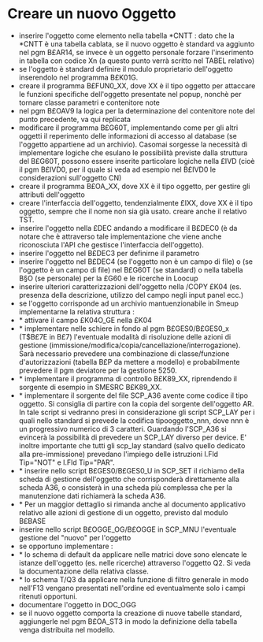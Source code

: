 # Creare un nuovo Oggetto

-  inserire l'oggetto come elemento nella tabella \*CNTT :  dato che la \*CNTT è una tabella cablata, se il nuovo oggetto è standard va aggiunto nel pgm B£AR14, se invece è un oggetto personale forzare l'inserimento in tabella con codice Xn (a questo punto verrà scritto nel TABEL relativo)
-  se l'oggetto è standard definire il modulo proprietario dell'oggetto inserendolo nel programma B£K01G.
-  creare il programma B£FUN0_XX, dove XX è il tipo oggetto per attaccare le funzioni specifiche dell'oggetto presentate nel popup, nonchè per tornare classe parametri e contenitore note
-  nel pgm B£OAV9 la logica per la determinazione del contenitore note del punto precedente, va qui replicata
-  modificare il programma B£G60T, implementando come per gli altri oggetti il reperimento delle informazioni di accesso al database (se l'oggetto appartiene ad un archivio). Casomai sorgesse la necessità di implementare logiche che esulano le possibilità previste dalla struttura del B£G60T, possono essere inserite particolare logiche nella £IVD (cioè il pgm B£IVD0, per il quale si veda ad esempio nel B£IVD0 le considerazioni sull'oggetto CN)
-  creare il programma B£OA_XX, dove XX è il tipo oggetto, per gestire gli attributi dell'oggetto
-  creare l'interfaccia dell'oggetto, tendenzialmente £IXX, dove XX è il tipo oggetto, sempre che il nome non sia già usato. creare anche il relativo TST.
-  inserire l'oggetto nella £DEC andando a modificare il B£DEC0 (è da notare che è attraverso tale implementazione che viene anche riconosciuta l'API che gestisce l'interfaccia dell'oggetto).
-  inserire l'oggetto nel B£DEC3 per definirne il parametro
-  inserire l'oggetto nel B£DEC4 (se l'oggetto non è un campo di file) o (se l'oggetto è un campo di file) nel B£G60T (se standard) o nella tabella B§O (se personale) per la £G60 e le ricerche in Loocup
-  inserire ulteriori caratterizzazioni dell'oggetto nella /COPY £K04 (es. presenza della descrizione, utilizzo del campo negli input panel ecc.)
-  se l'oggetto corrisponde ad un archivio mantuenzionabile in Smeup implementarne la relativa struttura : 
- \* attivare il campo £K04O_GE nella £K04
- \* implementare nelle schiere in fondo al pgm B£GES0/B£GES0_x (T$B£7E in B£7) l'eventuale modalità di risoluzione delle azioni di gestione (immissione/modifica/copia/cancellazione/interrogazione). Sarà necessario prevedere una combinazione di classe/funzione d'autorizzazioni (tabella B£P da mettere a modello) e probabilmente prevedere il pgm deviatore per la gestione 5250.
- \* implementare il programma di controllo B£K89_XX, riprendendo il sorgente di esempio in SMESRC B£K89_XX.
- \* implementare il sorgente del file SCP_A36 avente come codice il tipo oggetto. Si consiglia di partire con la copia del sorgente dell'oggetto AR. In tale script si vedranno presi in considerazione gli script SCP_LAY per i quali nello standard si prevede la codifica tipooggetto_nnn, dove nnn è un progressivo numerico di 3 caratteri. Guardando l'SCP_A36 si evincerà la possibilità di prevedere un SCP_LAY diverso per device. E' inoltre importante che tutti gli scp_lay standard (salvo quello dedicato alla pre-immissione) prevedano l'impiego delle istruzioni I.Fld Tip="NOT" e I.Fld Tip="PAR".
- \* inserire nello script B£GES0/B£GES0_U in SCP_SET il richiamo della scheda di gestione dell'oggetto che corrisponderà direttamente alla scheda A36, o consisterà in una scheda più complessa che per la manutenzione dati richiamerà la scheda A36.
- \* Per un maggior dettaglio si rimanda anche al documento applicativo relativo alle azioni di gestione di un oggetto, previsto dal modulo B£BASE
-  inserire nello script B£OGGE_OG/B£OGGE in SCP_MNU l'eventuale gestione del "nuovo" per l'oggetto
-  se opportuno implementare : 
- \* lo schema di default da applicare nelle matrici dove sono elencate le istanze dell'oggetto (es. nelle ricerche) attraverso l'oggetto Q2. Si veda la documentazione della relativa classe.
- \* lo schema T/Q3 da applicare nella funzione di filtro generale in modo nell'F13 vengano presentati nell'ordine ed eventualmente solo i campi ritenuti opportuni.
-  documentare l'oggetto in DOC_OGG
-  se il nuovo oggetto comporta la creazione di nuove tabelle standard, aggiungerle nel pgm B£OA_ST3 in modo la definizione della tabella venga distribuita nel modello.

